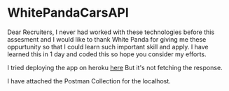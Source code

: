 # WhitePandaCarsAPI
Dear Recruiters,
I never had worked with these technologies before this assesment and I would like to thank White Panda for giving me these oppurtunity so that I could learn such important skill and apply. I have learned this in 1 day and coded this so hope you consider my efforts.

I tried deploying the app on heroku [here](https://car-rental-wp-7123.herokuapp.com/)
But it's not fetching the response.

I have attached the Postman Collection for the localhost.
